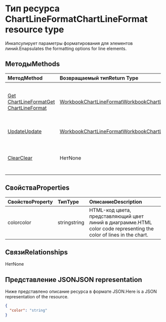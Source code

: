 # <a name="chartlineformat-resource-type"></a><span data-ttu-id="b830e-101">Тип ресурса ChartLineFormat</span><span class="sxs-lookup"><span data-stu-id="b830e-101">ChartLineFormat resource type</span></span>

<span data-ttu-id="b830e-102">Инкапсулирует параметры форматирования для элементов линий.</span><span class="sxs-lookup"><span data-stu-id="b830e-102">Enapsulates the formatting options for line elements.</span></span>


## <a name="methods"></a><span data-ttu-id="b830e-103">Методы</span><span class="sxs-lookup"><span data-stu-id="b830e-103">Methods</span></span>

| <span data-ttu-id="b830e-104">Метод</span><span class="sxs-lookup"><span data-stu-id="b830e-104">Method</span></span>           | <span data-ttu-id="b830e-105">Возвращаемый тип</span><span class="sxs-lookup"><span data-stu-id="b830e-105">Return Type</span></span>    |<span data-ttu-id="b830e-106">Описание</span><span class="sxs-lookup"><span data-stu-id="b830e-106">Description</span></span>|
|:---------------|:--------|:----------|
|[<span data-ttu-id="b830e-107">Get ChartLineFormat</span><span class="sxs-lookup"><span data-stu-id="b830e-107">Get ChartLineFormat</span></span>](../api/chartlineformat_get.md) | [<span data-ttu-id="b830e-108">WorkbookChartLineFormat</span><span class="sxs-lookup"><span data-stu-id="b830e-108">WorkbookChartLineFormat</span></span>](chartlineformat.md) |<span data-ttu-id="b830e-109">Чтение свойств и связей объекта chartLineFormat.</span><span class="sxs-lookup"><span data-stu-id="b830e-109">Read properties and relationships of chartLineFormat object.</span></span>|
|[<span data-ttu-id="b830e-110">Update</span><span class="sxs-lookup"><span data-stu-id="b830e-110">Update</span></span>](../api/chartlineformat_update.md) | [<span data-ttu-id="b830e-111">WorkbookChartLineFormat</span><span class="sxs-lookup"><span data-stu-id="b830e-111">WorkbookChartLineFormat</span></span>](chartlineformat.md) |<span data-ttu-id="b830e-112">Обновление объекта ChartLineFormat.</span><span class="sxs-lookup"><span data-stu-id="b830e-112">Update ChartLineFormat object.</span></span> |
|[<span data-ttu-id="b830e-113">Clear</span><span class="sxs-lookup"><span data-stu-id="b830e-113">Clear</span></span>](../api/chartlineformat_clear.md)|<span data-ttu-id="b830e-114">Нет</span><span class="sxs-lookup"><span data-stu-id="b830e-114">None</span></span>|<span data-ttu-id="b830e-115">Очищает формат линий элемента диаграммы.</span><span class="sxs-lookup"><span data-stu-id="b830e-115">Clear the line format of a chart element.</span></span>|

## <a name="properties"></a><span data-ttu-id="b830e-116">Свойства</span><span class="sxs-lookup"><span data-stu-id="b830e-116">Properties</span></span>
| <span data-ttu-id="b830e-117">Свойство</span><span class="sxs-lookup"><span data-stu-id="b830e-117">Property</span></span>     | <span data-ttu-id="b830e-118">Тип</span><span class="sxs-lookup"><span data-stu-id="b830e-118">Type</span></span>   |<span data-ttu-id="b830e-119">Описание</span><span class="sxs-lookup"><span data-stu-id="b830e-119">Description</span></span>|
|:---------------|:--------|:----------|
|<span data-ttu-id="b830e-120">color</span><span class="sxs-lookup"><span data-stu-id="b830e-120">color</span></span>|<span data-ttu-id="b830e-121">string</span><span class="sxs-lookup"><span data-stu-id="b830e-121">string</span></span>|<span data-ttu-id="b830e-122">HTML-код цвета, представляющий цвет линий в диаграмме.</span><span class="sxs-lookup"><span data-stu-id="b830e-122">HTML color code representing the color of lines in the chart.</span></span>|

## <a name="relationships"></a><span data-ttu-id="b830e-123">Связи</span><span class="sxs-lookup"><span data-stu-id="b830e-123">Relationships</span></span>
<span data-ttu-id="b830e-124">Нет</span><span class="sxs-lookup"><span data-stu-id="b830e-124">None</span></span>


## <a name="json-representation"></a><span data-ttu-id="b830e-125">Представление JSON</span><span class="sxs-lookup"><span data-stu-id="b830e-125">JSON representation</span></span>

<span data-ttu-id="b830e-126">Ниже представлено описание ресурса в формате JSON.</span><span class="sxs-lookup"><span data-stu-id="b830e-126">Here is a JSON representation of the resource.</span></span>

<!--{
  "blockType": "resource",
  "baseType": "microsoft.graph.entity",
  "optionalProperties": [],
  "@odata.type": "microsoft.graph.workbookChartLineFormat"
}-->

```json
{
  "color": "string"
}

```

<!-- uuid: 8fcb5dbc-d5aa-4681-8e31-b001d5168d79
2015-10-25 14:57:30 UTC -->
<!-- {
  "type": "#page.annotation",
  "description": "ChartLineFormat resource",
  "keywords": "",
  "section": "documentation",
  "tocPath": ""
}-->